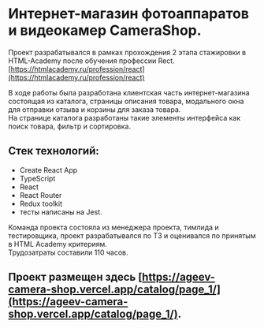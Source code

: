 # Интернет-магазин фотоаппаратов и видеокамер CameraShop.

Проект разрабатывался в рамках прохождения 2 этапа стажировки в HTML-Academy после обучения профессии Rect. [https://htmlacademy.ru/profession/react](https://htmlacademy.ru/profession/react)

В ходе работы была разработана клиентская часть интернет-магазина состоящая из каталога, страницы описания товара, модального окна для отправки отзыва и корзины для заказа товара.\
На странице каталога разработаны такие элементы интерфейса как поиск товара, фильтр и сортировка.

## Стек технологий: 
- Create React App
- TypeScript
- React
- React Router
- Redux toolkit
- тесты написаны на Jest.
  
Команда проекта состояла из менеджера проекта, тимлида и тестировщика, проект разрабатывался по ТЗ и оценивался по принятым в HTML Academy критериям.\
Трудозатраты составили 110 часов.

## Проект размещен здесь [https://ageev-camera-shop.vercel.app/catalog/page_1/](https://ageev-camera-shop.vercel.app/catalog/page_1/).

